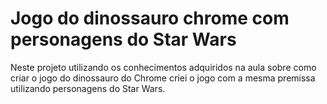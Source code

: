 # Jogo do dinossauro chrome com personagens do Star Wars

Neste projeto utilizando os conhecimentos adquiridos na aula sobre como criar o jogo do dinossauro do Chrome criei o jogo com a mesma premissa utilizando personagens do Star Wars.